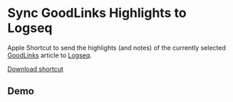 # Sync GoodLinks Highlights to Logseq

Apple Shortcut to send the highlights (and notes) of the currently selected [GoodLinks](https://goodlinks.app/) article to [Logseq](https://logseq.com/). 

[Download shortcut](https://www.icloud.com/shortcuts/12712bb802e549e69fcdc1742a937d13)

## Demo



